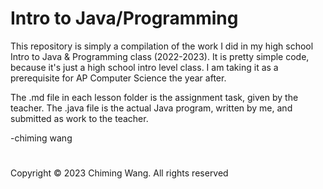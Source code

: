 # Intro to Java/Programming

This repository is simply a compilation of the work I did in my high school Intro to Java & Programming class (2022-2023).
It is pretty simple code, because it's just a high school intro level class. I am taking it as a prerequisite for AP Computer Science the year after.

The .md file in each lesson folder is the assignment task, given by the teacher. The .java file is the actual Java program, written by me, and submitted as work to the teacher.

-chiming wang

#  
Copyright © 2023 Chiming Wang. All rights reserved

